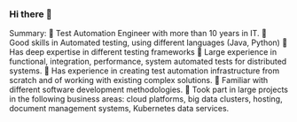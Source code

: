 ### Hi there 👋
Summary:
 Test Automation Engineer with more than 10 years in IT.
 Good skills in Automated testing, using different languages (Java, Python)
 Has deep expertise in different testing frameworks
 Large experience in functional, integration, performance, system automated tests for distributed systems.
 Has experience in creating test automation infrastructure from scratch and of working with existing complex solutions.
 Familiar with different software development methodologies.
 Took part in large projects in the following business areas: cloud platforms, big data clusters, hosting, document management systems, Kubernetes data services.
<!--
**shinbuiev/shinbuiev** is a ✨ _special_ ✨ repository because its `README.md` (this file) appears on your GitHub profile.

Here are some ideas to get you started:

- 🔭 I’m currently working as Senior Automation QA
- 🌱 I’m currently learning Kubernetes
- 👯 I’m looking to collaborate on ...
- 🤔 I’m looking for help with ...
- 💬 Ask me about ...
- 📫 How to reach me: 
- 😄 Pronouns: ...
- ⚡ Fun fact: ...
-->
